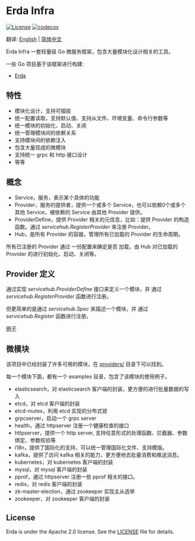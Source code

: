 # Erda Infra

[![License](https://img.shields.io/badge/license-Apache%202-4EB1BA.svg)](https://www.apache.org/licenses/LICENSE-2.0.html)
[![codecov](https://codecov.io/gh/erda-project/erda-infra/branch/develop/graph/badge.svg?token=SVROJLY8UK)](https://codecov.io/gh/erda-project/erda-infra)

翻译: [English](README.md) | [简体中文](README_zh.md)

Erda Infra 一套轻量级 Go 微服务框架，包含大量模块化设计相关的工具。

一些 Go 项目基于该框架进行构建:
* [Erda](https://github.com/erda-project/erda)

## 特性
* 模块化设计，支持可插拔
* 统一配置读取，支持默认值、支持从文件、环境变量、命令行参数等
* 统一模块的初始化、启动、关闭
* 统一管理模块间的依赖关系
* 支持模块间的依赖注入
* 包含大量现成的微模块
* 支持统一 grpc 和 http 接口设计
* 等等

## 概念 
* Service，服务，表示某个具体的功能
* Provider，服务的提供者，提供一个或多个 Service，也可以依赖0个或多个其他 Service，被依赖的 Service 由其他 Provider 提供。
* ProviderDefine，提供 Provider 相关的元信息，比如：提供 Provider 的构造函数。通过 *servicehub.RegisterProvider* 来注册 Provider。
* Hub，是所有 Provider 的容器，管理所有已加载的 Provider 的生命周期。

所有已注册的 Provider 通过 一份配置来确定是否 加载，由 Hub 对已加载的 Provider 的进行初始化、启动、关闭等。

## Provider 定义
通过实现 *servicehub.ProviderDefine* 接口来定义一个模块，并 通过 *servicehub.RegisterProvider* 函数进行注册。

但更简单的是通过 *servicehub.Spec* 来描述一个模块，并 通过 *servicehub.Register* 函数进行注册。

[例子](base/servicehub/examples)

## 微模块
该项目中已经封装了许多可用的模块，在 [providers/](providers/) 目录下可以找到。

每一个模块下面，都有一个 examples 目录，包含了该模块的使用例子。

* elasticsearch，对 elasticsearch 客户端的封装，更方便的进行批量数据的写入
* etcd，对 etcd 客户端的封装
* etcd-mutex，利用 etcd 实现的分布式锁
* grpcserver，启动一个 grpc server
* health，通过 httpserver 注册一个健康检查的接口
* httpserver，提供一个 http server, 支持任意形式的处理函数、拦截器、参数绑定、参数校验等
* i18n，提供了国际化的支持，可以统一管理国际化文件、支持模版。
* kafka，提供了访问 kafka 相关的能力，更方便地去批量消费和推送消息。
* kubernetes，对 kubernetes 客户端的封装
* mysql，对 mysql 客户端的封装
* pprof，通过 httpserver 注册一些 pprof 相关的接口。
* redis，对 redis 客户端的封装
* zk-master-election，通过 zookeeper 实现主从选举
* zookeeper，对 zookeeper 客户端的封装

## License
Erda is under the Apache 2.0 license. See the [LICENSE](/LICENSE) file for details.